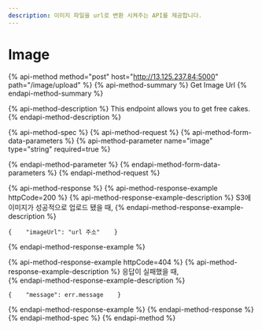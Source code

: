 ```yaml
---
description: 이미지 파일을 url로 변환 시켜주는 API를 제공합니다.
---
```


# Image

{% api-method method="post" host="http://13.125.237.84:5000" path="/image/upload" %}
{% api-method-summary %}
Get Image Url
{% endapi-method-summary %}

{% api-method-description %}
This endpoint allows you to get free cakes.
{% endapi-method-description %}

{% api-method-spec %}
{% api-method-request %}
{% api-method-form-data-parameters %}
{% api-method-parameter name="image" type="string" required=true %}

{% endapi-method-parameter %}
{% endapi-method-form-data-parameters %}
{% endapi-method-request %}

{% api-method-response %}
{% api-method-response-example httpCode=200 %}
{% api-method-response-example-description %}
S3에 이미지가 성공적으로 업로드 됐을 때, 
{% endapi-method-response-example-description %}

```
{    "imageUrl": "url 주소"    }
```
{% endapi-method-response-example %}

{% api-method-response-example httpCode=404 %}
{% api-method-response-example-description %}
 응답이 실패했을  때,  
{% endapi-method-response-example-description %}

```
{    "message": err.message    }
```
{% endapi-method-response-example %}
{% endapi-method-response %}
{% endapi-method-spec %}
{% endapi-method %}



